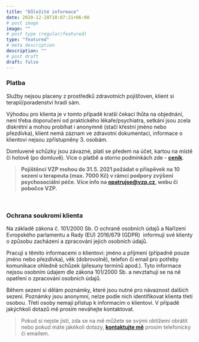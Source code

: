 ```yaml
---
title: "Důležité informace"
date: 2020-12-28T10:07:21+06:00
# post image
image: ""
# post type (regular/featured)
type: "featured"
# meta description
description: ""
# post draft
draft: false
---
```


### Platba
Služby nejsou placeny z prostředků zdravotních pojišťoven, klient si terapii/poradenství hradí sám.

Výhodou pro klienta je v tomto případě kratší čekací lhůta na objednání, není třeba doporučení od praktického lékaře/psychiatra, setkání jsou zcela diskrétní a mohou probíhat i anonymně (stačí křestní jméno nebo přezdívka), klient nemá záznam ve zdravotní dokumentaci, informace o klientovi nejsou zpřístupněny 3. osobám.

Domluvené schůzky jsou závazné, platí se předem na účet, kartou na místě či hotově (po domluvě). Více o platbě a storno podmínkách zde - [**ceník**](/pricing).

> **Pojištěnci VZP mohou do 31.5. 2021 požádat o příspěvek na  10 sezení u terapeuta (max. 7000 Kč) v rámci podpory zvýšení psychosociální péče. Více info na opatrujse@vzp.cz, webu či pobočce VZP.**

<br>

### Ochrana soukromí klienta
Na základě zákona č. 101/2000 Sb. O ochraně osobních údajů a Nařízení Evropského parlamentu a Rady (EU) 2016/679 (GDPR)  informuji své klienty o způsobu zacházení a zpracování jejich osobních údajů.

Pracuji s těmito informacemi o klientovi: jméno a příjmení (případně pouze jméno nebo přezdívka), věk (dobrovolně), telefon či email pro potřeby komunikace ohledně schůzek (přesuny termínů apod.). Tyto informace nejsou osobním údajem dle zákona 101/2000 Sb. a nevztahují se na ně opatření o zpracování osobních údajů.

Během sezení si dělám poznámky, které jsou nutné pro návaznost dalších sezení. Poznámky jsou anonymní, nelze podle nich identifikovat klienta třetí osobou. Třetí osoby nemají přístup k informacím o klientovi.
V případě jakýchkoli dotazů mě prosím neváhejte kontaktovat.

> Pokud si nejste jistí, zda se na mě můžete se svými obtížemi obrátit nebo pokud máte jakékoli dotazy, [**kontaktujte mě**](/contact) prosím telefonicky či emailem.
